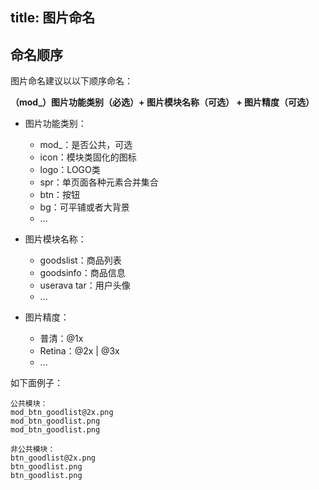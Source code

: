 title: 图片命名
---

## 命名顺序

图片命名建议以以下顺序命名：

**（mod_）图片功能类别（必选）+ 图片模块名称（可选） + 图片精度（可选）**

* 图片功能类别：

	- mod_：是否公共，可选
	- icon：模块类固化的图标
	- logo：LOGO类
	- spr：单页面各种元素合并集合
	- btn：按钮
	- bg：可平铺或者大背景
	- ...

	
* 图片模块名称：

	- goodslist：商品列表 
	- goodsinfo：商品信息
	- userava	tar：用户头像
	- ...
	
	
* 图片精度：

	- 普清：@1x
	- Retina：@2x | @3x
	- ...

	
如下面例子：

	公共模块：
	mod_btn_goodlist@2x.png
	mod_btn_goodlist.png
	mod_btn_goodlist.png 
	
	非公共模块：
	btn_goodlist@2x.png
	btn_goodlist.png
	btn_goodlist.png
